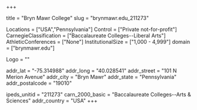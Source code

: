 
+++

title = "Bryn Mawr College"
slug = "brynmawr.edu_211273"

Locations = ["USA","Pennsylvania"]
Control = ["Private not-for-profit"]
CarnegieClassification = ["Baccalaureate Colleges--Liberal Arts"]
AthleticConferences = ["None"]
InstitutionalSize = ["1,000 - 4,999"]
domain = ["brynmawr.edu"]

Logo = ""

addr_lat = "-75.314988"
addr_long = "40.028541"
addr_street = "101 N Merion Avenue"
addr_city = "Bryn Mawr"
addr_state = "Pennsylvania"
addr_postalcode = "19010"

ipeds_unitid = "211273"
carn_2000_basic = "Baccalaureate Colleges--Arts & Sciences"
addr_country = "USA"
+++
    
